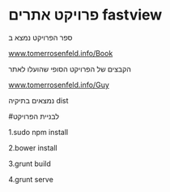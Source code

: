 # פרויקט אתרים fastview

ספר הפרויקט נמצא ב

<a href="http://www.tomerrosenfeld.info/Book">www.tomerrosenfeld.info/Book</a>

הקבצים של הפרויקט הסופי שהועלו לאתר

<a href="http://www.tomerrosenfeld.info/Guy">www.tomerrosenfeld.info/Guy</a>

נמצאים בתיקיה dist

#לבניית הפרויקט

1.sudo npm install

2.bower install

3.grunt build

4.grunt serve
